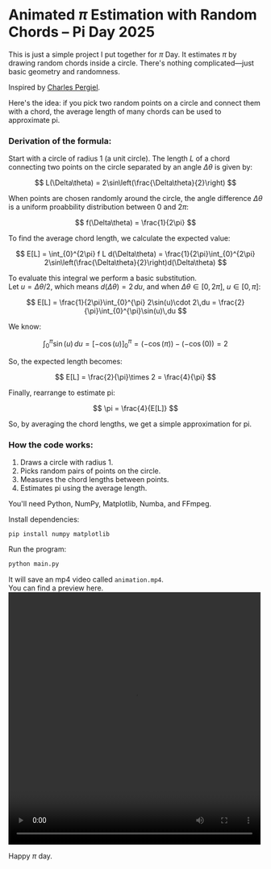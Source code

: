 # Animated $\pi$ Estimation with Random Chords – Pi Day 2025

This is just a simple project I put together for $\pi$ Day. It estimates $\pi$ by drawing random chords inside a circle. There's nothing complicated—just basic geometry and randomness.

Inspired by [Charles Pergiel](https://docs.google.com/document/d/1vii-AshuqPQ14yjkwJNxB6PXcmKewWb3RlOUMyDc5Zs/edit?tab=t.0).

Here's the idea: if you pick two random points on a circle and connect them with a chord, the average length of many chords can be used to approximate pi.

### Derivation of the formula:

Start with a circle of radius 1 (a unit circle). The length $L$ of a chord connecting two points on the circle separated by an angle $\Delta\theta$ is given by:

$$
L(\Delta\theta) = 2\sin\left(\frac{\Delta\theta}{2}\right)
$$

When points are chosen randomly around the circle, the angle difference $\Delta\theta$ is a uniform proabbility distribution between $0$ and $2\pi$:

$$
f(\Delta\theta) = \frac{1}{2\pi}
$$

To find the average chord length, we calculate the expected value:

$$
E[L] = \int_{0}^{2\pi} f L d(\Delta\theta) = \frac{1}{2\pi}\int_{0}^{2\pi} 2\sin\left(\frac{\Delta\theta}{2}\right)d(\Delta\theta)
$$

To evaluate this integral we perform a basic substitution.\
Let $u = \Delta\theta/2$, which means $d(\Delta\theta)=2\,du$, and when $\Delta\theta \in [0, 2\pi]$, $u \in [0, \pi]$:

$$
E[L] = \frac{1}{2\pi}\int_{0}^{\pi} 2\sin(u)\cdot 2\,du = \frac{2}{\pi}\int_{0}^{\pi}\sin(u)\,du
$$

We know:

$$
\int_{0}^{\pi}\sin(u)\,du = [-\cos(u)]_{0}^{\pi} = (-\cos(\pi)) - (-\cos(0)) = 2
$$

So, the expected length becomes:

$$
E[L] = \frac{2}{\pi}\times 2 = \frac{4}{\pi}
$$

Finally, rearrange to estimate pi:

$$
\pi = \frac{4}{E[L]}
$$

So, by averaging the chord lengths, we get a simple approximation for pi.

### How the code works:
1. Draws a circle with radius 1.
2. Picks random pairs of points on the circle.
3. Measures the chord lengths between points.
4. Estimates pi using the average length.

You'll need Python, NumPy, Matplotlib, Numba, and FFmpeg.

Install dependencies:
```pip
pip install numpy matplotlib
```

Run the program:
```bash
python main.py
```

It will save an mp4 video called `animation.mp4`.\
You can find a preview here.\
<video src="animation.mp4" width="500" height="500" controls></video>


Happy $\pi$ day.